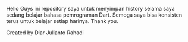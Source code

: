 Hello Guys ini repository saya untuk menyimpan history selama saya sedang belajar bahasa pemrograman Dart. Semoga saya bisa konsisten terus untuk belajar setiap harinya. Thank you.

Created by Diar Julianto Rahadi